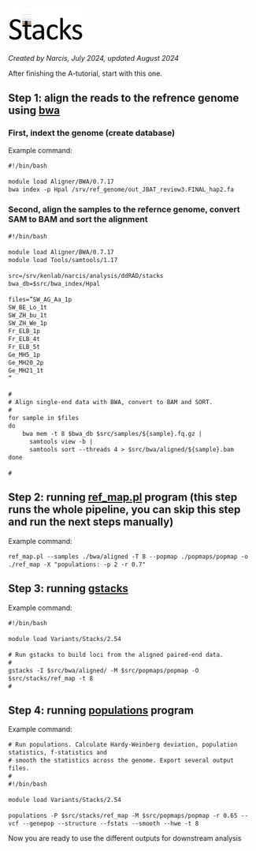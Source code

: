 <img src="./stacks_logo.png" width="30%" height="30%">

*Created by Narcis, July 2024, updated August 2024*

After finishing the A-tutorial, start with this one.

## Step 1: align the reads to the refrence genome using [bwa](https://bio-bwa.sourceforge.net)

### First, indext the genome (create database)

Example command:

```
#!/bin/bash

module load Aligner/BWA/0.7.17
bwa index -p Hpal /srv/ref_genome/out_JBAT_review3.FINAL_hap2.fa

```

### Second, align the samples to the refernce genome, convert SAM to BAM and sort the alignment

```
#!/bin/bash

module load Aligner/BWA/0.7.17
module load Tools/samtools/1.17

src=/srv/kenlab/narcis/analysis/ddRAD/stacks
bwa_db=$src/bwa_index/Hpal
    
files=”SW_AG_Aa_1p
SW_BE_Lo_1t
SW_ZH_bu_1t
SW_ZH_We_1p
Fr_ELB_1p
Fr_ELB_4t
Fr_ELB_5t
Ge_MH5_1p
Ge_MH20_2p
Ge_MH21_1t
”

#
# Align single-end data with BWA, convert to BAM and SORT.
#
for sample in $files
do 
    bwa mem -t 8 $bwa_db $src/samples/${sample}.fq.gz |
      samtools view -b |
      samtools sort --threads 4 > $src/bwa/aligned/${sample}.bam
done

#
```


## Step 2: running [ref_map.pl](https://catchenlab.life.illinois.edu/stacks/comp/ref_map.php) program (this step runs the whole pipeline, you can skip this step and run the next steps manually)

Example command:
```
ref_map.pl --samples ./bwa/aligned -T 8 --popmap ./popmaps/popmap -o ./ref_map -X "populations: -p 2 -r 0.7"
```

## Step 3: running [gstacks](https://catchenlab.life.illinois.edu/stacks/comp/gstacks.php)

Example command:

```
#!/bin/bash

module load Variants/Stacks/2.54

# Run gstacks to build loci from the aligned paired-end data.
#
gstacks -I $src/bwa/aligned/ -M $src/popmaps/popmap -O $src/stacks/ref_map -t 8
#
```


## Step 4: running [populations](https://catchenlab.life.illinois.edu/stacks/comp/populations.php) program 

Example command:

```
# Run populations. Calculate Hardy-Weinberg deviation, population statistics, f-statistics and 
# smooth the statistics across the genome. Export several output files.
#
#!/bin/bash

module load Variants/Stacks/2.54

populations -P $src/stacks/ref_map -M $src/popmaps/popmap -r 0.65 --vcf --genepop --structure --fstats --smooth --hwe -t 8
```

Now you are ready to use the different outputs for downstream analysis


